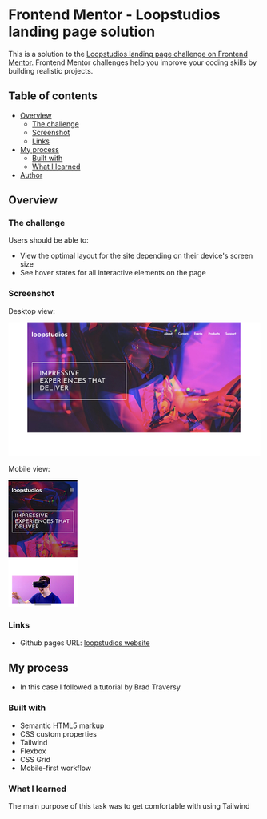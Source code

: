 # Frontend Mentor - Loopstudios landing page solution

This is a solution to the [Loopstudios landing page challenge on Frontend Mentor](https://www.frontendmentor.io/challenges/loopstudios-landing-page-N88J5Onjw). Frontend Mentor challenges help you improve your coding skills by building realistic projects.

## Table of contents

- [Overview](#overview)
  - [The challenge](#the-challenge)
  - [Screenshot](#screenshot)
  - [Links](#links)
- [My process](#my-process)
  - [Built with](#built-with)
  - [What I learned](#what-i-learned)
- [Author](#author)

## Overview

### The challenge

Users should be able to:

- View the optimal layout for the site depending on their device's screen size
- See hover states for all interactive elements on the page

### Screenshot

Desktop view:

![Desktop view](./images/Desktop-image-1.jpg)

Mobile view:

![Mobile view](./images/Mobile-image-1.jpg)

### Links

- Github pages URL: [loopstudios website](https://pwtaberg.github.io/loopstudios-website/)

## My process

- In this case I followed a tutorial by Brad Traversy

### Built with

- Semantic HTML5 markup
- CSS custom properties
- Tailwind
- Flexbox
- CSS Grid
- Mobile-first workflow

### What I learned

The main purpose of this task was to get comfortable with using Tailwind

